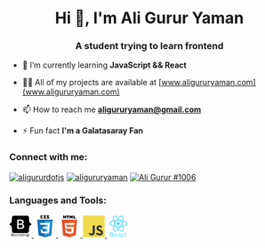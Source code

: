 <h1 align="center">Hi 👋, I'm Ali Gurur Yaman</h1>
<h3 align="center">A student trying to learn frontend</h3>

- 🌱 I’m currently learning **JavaScript && React**

- 👨‍💻 All of my projects are available at [www.aligururyaman.com](www.aligururyaman.com)

- 📫 How to reach me **aligururyaman@gmail.com**

- ⚡ Fun fact **I'm a Galatasaray Fan**

<h3 align="left">Connect with me:</h3>
<p align="left">
<a href="https://twitter.com/aligururdotjs" target="blank"><img align="center" src="https://raw.githubusercontent.com/rahuldkjain/github-profile-readme-generator/master/src/images/icons/Social/twitter.svg" alt="aligururdotjs" height="30" width="40" /></a>
<a href="https://instagram.com/aligururyaman" target="blank"><img align="center" src="https://raw.githubusercontent.com/rahuldkjain/github-profile-readme-generator/master/src/images/icons/Social/instagram.svg" alt="aligururyaman" height="30" width="40" /></a>
<a href="https://discord.gg/Ali Gurur #1006" target="blank"><img align="center" src="https://raw.githubusercontent.com/rahuldkjain/github-profile-readme-generator/master/src/images/icons/Social/discord.svg" alt="Ali Gurur #1006" height="30" width="40" /></a>
</p>

<h3 align="left">Languages and Tools:</h3>
<p align="left"> <a href="https://getbootstrap.com" target="_blank" rel="noreferrer"> <img src="https://raw.githubusercontent.com/devicons/devicon/master/icons/bootstrap/bootstrap-plain-wordmark.svg" alt="bootstrap" width="40" height="40"/> </a> <a href="https://www.w3schools.com/css/" target="_blank" rel="noreferrer"> <img src="https://raw.githubusercontent.com/devicons/devicon/master/icons/css3/css3-original-wordmark.svg" alt="css3" width="40" height="40"/> </a> <a href="https://www.w3.org/html/" target="_blank" rel="noreferrer"> <img src="https://raw.githubusercontent.com/devicons/devicon/master/icons/html5/html5-original-wordmark.svg" alt="html5" width="40" height="40"/> </a> <a href="https://developer.mozilla.org/en-US/docs/Web/JavaScript" target="_blank" rel="noreferrer"> <img src="https://raw.githubusercontent.com/devicons/devicon/master/icons/javascript/javascript-original.svg" alt="javascript" width="40" height="40"/> </a> <a href="https://reactjs.org/" target="_blank" rel="noreferrer"> <img src="https://raw.githubusercontent.com/devicons/devicon/master/icons/react/react-original-wordmark.svg" alt="react" width="40" height="40"/> </a> </p>
